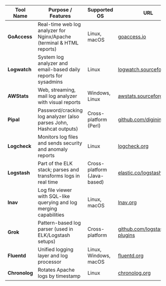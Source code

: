 | Tool Name     | Purpose / Features                                                    | Supported OS                | URL                                                                                     |
| ------------- | --------------------------------------------------------------------- | --------------------------- | --------------------------------------------------------------------------------------- |
| **GoAccess**  | Real-time web log analyzer for Nginx/Apache (terminal & HTML reports) | Linux, macOS                | [goaccess.io](https://goaccess.io/)                                                     |
| **Logwatch**  | System log analyzer and email-based daily reports for sysadmins       | Linux                       | [logwatch.sourceforge.net](https://sourceforge.net/projects/logwatch/)                  |
| **AWStats**   | Web, streaming, mail log analyzer with visual reports                 | Windows, Linux              | [awstats.sourceforge.net](https://awstats.sourceforge.net/)                             |
| **Pipal**     | Password/cracking log analyzer (also parses John, Hashcat outputs)    | Cross-platform (Perl)       | [github.com/digininja/pipal](https://github.com/digininja/pipal)                        |
| **Logcheck**  | Monitors log files and sends security and anomaly reports             | Linux                       | [logcheck.org](https://salsa.debian.org/debian/logcheck)                                |
| **Logstash**  | Part of the ELK stack; parses and transforms logs in real time        | Cross-platform (Java-based) | [elastic.co/logstash](https://www.elastic.co/logstash)                                  |
| **lnav**      | Log file viewer with SQL-like querying and log merging capabilities   | Linux, macOS                | [lnav.org](https://lnav.org/)                                                           |
| **Grok**      | Pattern-based log parser (used in ELK/Logstash setups)                | Cross-platform              | [github.com/logstash-plugins](https://github.com/logstash-plugins/logstash-filter-grok) |
| **Fluentd**   | Unified logging layer and log processor                               | Linux, Windows, macOS       | [fluentd.org](https://www.fluentd.org/)                                                 |
| **Chronolog** | Rotates Apache logs by timestamp                                      | Linux                       | [chronolog.org](http://chronolog.org/)                                                  |

